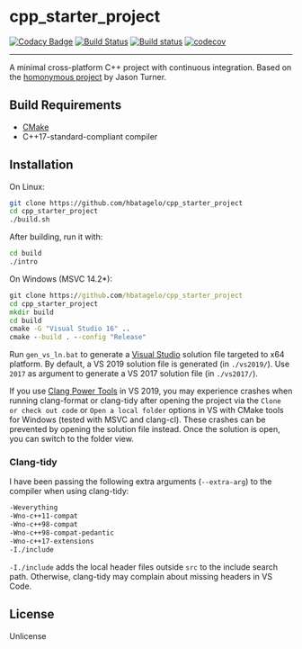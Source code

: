 # cpp_starter_project

[![Codacy Badge](https://api.codacy.com/project/badge/Grade/700a7eed3d8340acbbeb7a495c123a33)](https://app.codacy.com/app/hbatagelo/cpp_starter_project?utm_source=github.com&utm_medium=referral&utm_content=hbatagelo/cpp_starter_project&utm_campaign=Badge_Grade_Dashboard) [![Build Status](https://travis-ci.org/hbatagelo/cpp_starter_project.svg?branch=master)](https://travis-ci.org/hbatagelo/cpp_starter_project) [![Build status](https://ci.appveyor.com/api/projects/status/66fs8jswu3760qak?svg=true)](https://ci.appveyor.com/project/hbatagelo/cpp-starter-project) [![codecov](https://codecov.io/gh/hbatagelo/cpp_starter_project/branch/master/graph/badge.svg)](https://codecov.io/gh/hbatagelo/cpp_starter_project)

---------
A minimal cross-platform C++ project with continuous integration. Based on the [homonymous project](https://github.com/lefticus/cpp_starter_project) by Jason Turner.

## Build Requirements

*   [CMake](https://cmake.org)
*   C++17-standard-compliant compiler

## Installation

On Linux:

```sh
git clone https://github.com/hbatagelo/cpp_starter_project
cd cpp_starter_project
./build.sh
```

After building, run it with:

```sh
cd build
./intro
```

On Windows (MSVC 14.2*):

```bat
git clone https://github.com/hbatagelo/cpp_starter_project
cd cpp_starter_project
mkdir build
cd build
cmake -G "Visual Studio 16" ..
cmake --build . --config "Release"
```

Run `gen_vs_ln.bat` to generate a [Visual Studio](https://visualstudio.microsoft.com/vs/) solution file targeted to x64 platform. By default, a VS 2019 solution file is generated (in `./vs2019/`). Use `2017` as argument to generate a VS 2017 solution file (in `./vs2017/`).

If you use [Clang Power Tools](https://clangpowertools.com/download.html) in VS 2019, you may experience crashes when running clang-format or clang-tidy after opening the project via the `Clone or check out code` or `Open a local folder` options in VS with CMake tools for Windows (tested with MSVC and clang-cl). These crashes can be prevented by opening the solution file instead. Once the solution is open, you can switch to the folder view.

### Clang-tidy

I have been passing the following extra arguments (`--extra-arg`) to the compiler when using clang-tidy:

```sh
-Weverything
-Wno-c++11-compat
-Wno-c++98-compat
-Wno-c++98-compat-pedantic
-Wno-c++17-extensions
-I./include
```

`-I./include` adds the local header files outside `src` to the include search path. Otherwise, clang-tidy may complain about missing headers in VS Code.

## License

Unlicense
